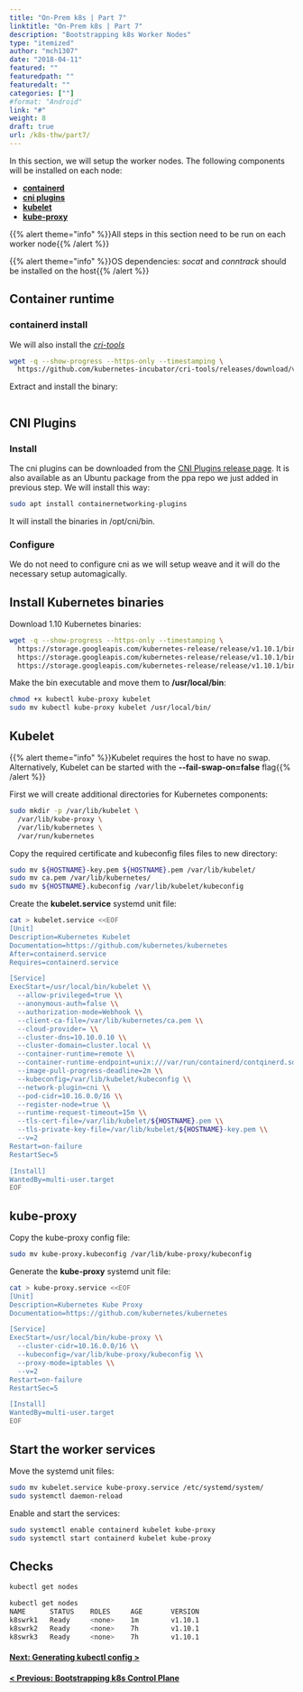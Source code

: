 ```yaml
---
title: "On-Prem k8s | Part 7"
linktitle: "On-Prem k8s | Part 7"
description: "Bootstrapping k8s Worker Nodes"
type: "itemized"
author: "mch1307"
date: "2018-04-11"
featured: ""
featuredpath: ""
featuredalt: ""
categories: [""]
#format: "Android"
link: "#"
weight: 8
draft: true
url: /k8s-thw/part7/
---
```

In this section, we will setup the worker nodes. The following components will be installed on each node:

* [**containerd**][20]
* [**cni plugins**][21]
* [**kubelet**][22]
* [**kube-proxy**][23]


{{% alert theme="info" %}}All steps in this section need to be run on each worker node{{% /alert %}}

{{% alert theme="info" %}}OS dependencies: _socat_ and _conntrack_ should be installed on the host{{% /alert %}}

## Container runtime

### containerd install



We will also install the [_cri-tools_][24]

```bash
wget -q --show-progress --https-only --timestamping \
  https://github.com/kubernetes-incubator/cri-tools/releases/download/v1.0.0-beta.0/crictl-v1.0.0-beta.0-linux-amd64.tar.gz
```

Extract and install the binary:

```bash

```


## CNI Plugins

### Install

The cni plugins can be downloaded from the [CNI Plugins release page][31]. It is also available as an Ubuntu package from the ppa repo we just added in previous step. We will install this way:

```bash
sudo apt install containernetworking-plugins
```

It will install the binaries in /opt/cni/bin.

### Configure

We do not need to configure cni as we will setup weave and it will do the necessary setup automagically.

## Install Kubernetes binaries

Download 1.10 Kubernetes binaries:

```bash
wget -q --show-progress --https-only --timestamping \
  https://storage.googleapis.com/kubernetes-release/release/v1.10.1/bin/linux/amd64/kubectl \
  https://storage.googleapis.com/kubernetes-release/release/v1.10.1/bin/linux/amd64/kube-proxy \
  https://storage.googleapis.com/kubernetes-release/release/v1.10.1/bin/linux/amd64/kubelet
```

Make the bin executable and move them to **/usr/local/bin**:

```bash
chmod +x kubectl kube-proxy kubelet
sudo mv kubectl kube-proxy kubelet /usr/local/bin/
```

## Kubelet

{{% alert theme="info" %}}Kubelet requires the host to have no swap. Alternatively, Kubelet can be started with the **--fail-swap-on=false** flag{{% /alert %}}

First we will create additional directories for Kubernetes components:

```bash
sudo mkdir -p /var/lib/kubelet \
  /var/lib/kube-proxy \
  /var/lib/kubernetes \
  /var/run/kubernetes
```

Copy the required certificate and kubeconfig files files to new directory:

```bash
sudo mv ${HOSTNAME}-key.pem ${HOSTNAME}.pem /var/lib/kubelet/
sudo mv ca.pem /var/lib/kubernetes/
sudo mv ${HOSTNAME}.kubeconfig /var/lib/kubelet/kubeconfig
``` 

Create the **kubelet.service** systemd unit file:

```bash
cat > kubelet.service <<EOF
[Unit]
Description=Kubernetes Kubelet
Documentation=https://github.com/kubernetes/kubernetes
After=containerd.service
Requires=containerd.service

[Service]
ExecStart=/usr/local/bin/kubelet \\
  --allow-privileged=true \\
  --anonymous-auth=false \\
  --authorization-mode=Webhook \\
  --client-ca-file=/var/lib/kubernetes/ca.pem \\
  --cloud-provider= \\
  --cluster-dns=10.10.0.10 \\
  --cluster-domain=cluster.local \\
  --container-runtime=remote \\
  --container-runtime-endpoint=unix:///var/run/containerd/contqinerd.sock \\
  --image-pull-progress-deadline=2m \\
  --kubeconfig=/var/lib/kubelet/kubeconfig \\
  --network-plugin=cni \\
  --pod-cidr=10.16.0.0/16 \\
  --register-node=true \\
  --runtime-request-timeout=15m \\
  --tls-cert-file=/var/lib/kubelet/${HOSTNAME}.pem \\
  --tls-private-key-file=/var/lib/kubelet/${HOSTNAME}-key.pem \\
  --v=2
Restart=on-failure
RestartSec=5

[Install]
WantedBy=multi-user.target
EOF
```

## kube-proxy

Copy the kube-proxy config file:

```bash
sudo mv kube-proxy.kubeconfig /var/lib/kube-proxy/kubeconfig
```

Generate the **kube-proxy** systemd unit file:

```bash
cat > kube-proxy.service <<EOF
[Unit]
Description=Kubernetes Kube Proxy
Documentation=https://github.com/kubernetes/kubernetes

[Service]
ExecStart=/usr/local/bin/kube-proxy \\
  --cluster-cidr=10.16.0.0/16 \\
  --kubeconfig=/var/lib/kube-proxy/kubeconfig \\
  --proxy-mode=iptables \\
  --v=2
Restart=on-failure
RestartSec=5

[Install]
WantedBy=multi-user.target
EOF
```

## Start the worker services

Move the systemd unit files:

```bash
sudo mv kubelet.service kube-proxy.service /etc/systemd/system/
sudo systemctl daemon-reload
```

Enable and start the services:

```bash
sudo systemctl enable containerd kubelet kube-proxy
sudo systemctl start containerd kubelet kube-proxy
```

## Checks

```bash
kubectl get nodes
```

```bash
kubectl get nodes
NAME      STATUS    ROLES     AGE       VERSION
k8swrk1   Ready     <none>    1m        v1.10.1
k8swrk2   Ready     <none>    7h        v1.10.1
k8swrk3   Ready     <none>    7h        v1.10.1
```

#### [Next: Generating kubectl config >][8]

#### [< Previous: Bootstrapping k8s Control Plane][6]

 [1]: /k8s-thw/part1
 [2]: /k8s-thw/part2
 [3]: /k8s-thw/part3
 [4]: /k8s-thw/part4
 [5]: /k8s-thw/part5
 [6]: /k8s-thw/part6
 [7]: /k8s-thw/part7
 [8]: /k8s-thw/part8
 [9]: /k8s-thw/part9
[30]: https://launchpad.net/~projectatomic/+archive/ubuntu/ppa
[31]: https://github.com/containernetworking/plugins/releases
[20]: http://containerd.io/
[21]: https://github.com/containernetworking/plugins
[22]: https://kubernetes.io/docs/reference/generated/kubelet/
[23]: https://kubernetes.io/docs/reference/generated/kube-proxy/
[24]: https://github.com/kubernetes-incubator/cri-tools
[25]: https://github.com/kubernetes-incubator/cri-o#configuration